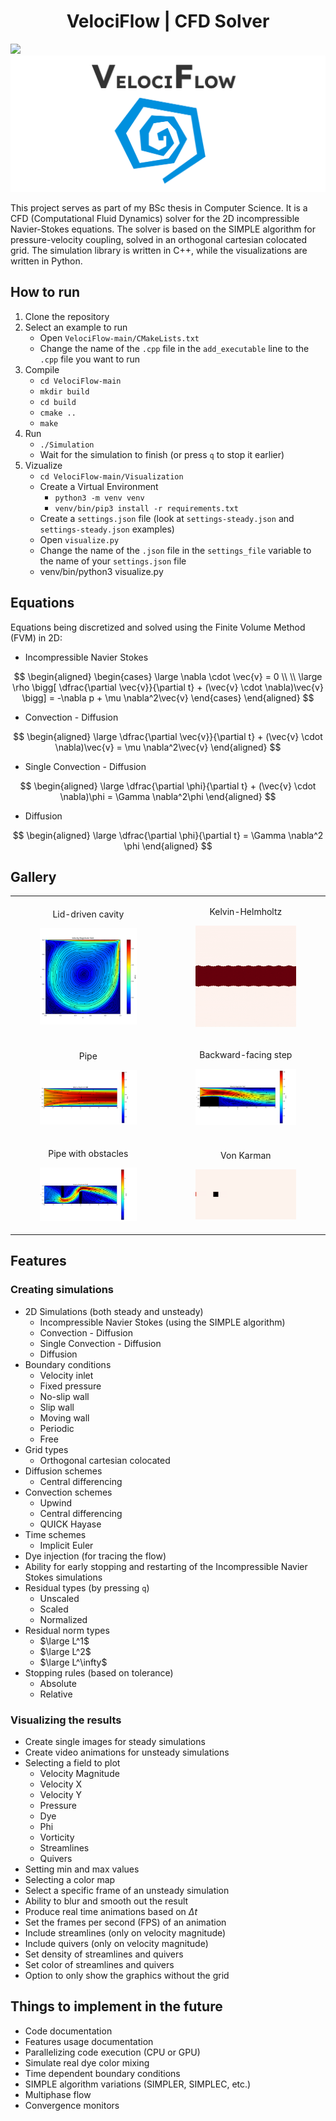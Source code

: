 <h1 align="center">VelociFlow | CFD Solver</h1>

<a target="_blank" href="https://www.paypal.com/donate/?hosted_button_id=J65KNQYEK88ML">
  <img src="https://img.shields.io/badge/Donate-PayPal-green.svg">
</a>

<img src="logo.png" width="auto">

This project serves as part of my BSc thesis in Computer Science. It is a CFD (Computational Fluid Dynamics) solver for
the 2D incompressible Navier-Stokes equations. The solver is based on the SIMPLE
algorithm for pressure-velocity coupling, solved in an orthogonal cartesian colocated grid. The simulation library is written in
C++, while the visualizations are written in Python.

## How to run

1. Clone the repository
2. Select an example to run
   - Open `VelociFlow-main/CMakeLists.txt`
   - Change the name of the `.cpp` file in the `add_executable` line to the `.cpp` file you want to run
3. Compile
   - `cd VelociFlow-main`
   - `mkdir build`
   - `cd build`
   - `cmake ..`
   - `make`
4. Run
   - `./Simulation`
   - Wait for the simulation to finish (or press `q` to stop it earlier)
5. Vizualize
   - `cd VelociFlow-main/Visualization`
   - Create a Virtual Environment
     - `python3 -m venv venv`
     - `venv/bin/pip3 install -r requirements.txt`
   - Create a `settings.json` file (look at `settings-steady.json` and `settings-steady.json` examples)
   - Open `visualize.py`
   - Change the name of the `.json` file in the `settings_file` variable to the name of your `settings.json` file
   - venv/bin/python3 visualize.py

## Equations

Equations being discretized and solved using the Finite Volume Method (FVM) in 2D:

- Incompressible Navier Stokes

$$
\begin{aligned}
    \begin{cases}
        \large \nabla \cdot \vec{v} = 0 \\ \\
        \large \rho \bigg[ \dfrac{\partial \vec{v}}{\partial t} + (\vec{v} \cdot \nabla)\vec{v} \bigg] = -\nabla p + \mu \nabla^2\vec{v}
    \end{cases}
\end{aligned}
$$

- Convection - Diffusion

$$
\begin{aligned}
    \large \dfrac{\partial \vec{v}}{\partial t} + (\vec{v} \cdot \nabla)\vec{v} = \mu \nabla^2\vec{v}
\end{aligned}
$$

- Single Convection - Diffusion

$$
\begin{aligned}
    \large \dfrac{\partial \phi}{\partial t} + (\vec{v} \cdot \nabla)\phi = \Gamma \nabla^2\phi
\end{aligned}
$$

- Diffusion

$$
\begin{aligned}
    \large \dfrac{\partial \phi}{\partial t} = \Gamma \nabla^2 \phi
\end{aligned}
$$

## Gallery

<table>
  <tbody>
    <tr>
      <td>
        <figure>
          <p align="center" width="300px">
            <figcaption><p align="center">Lid-driven cavity</p></figcaption>
            <img src="Gallery/lid-driven-cavity.png" width="300px">
          </p>
        </figure>
      </td>
      <td>
        <figure>
          <p align="center" width="300px">
            <figcaption><p align="center">Kelvin-Helmholtz</p></figcaption>
            <img src="Gallery/kelvin-helmholtz.gif" width="300px">
          </p>
        </figure>
      </td>
    </tr>
    <tr>
      <td>
        <figure>
          <p align="center" width="300px">
            <figcaption><p align="center">Pipe</p></figcaption>
            <img src="Gallery/pipe.png" width="300px">
          </p>
        </figure>
      </td>
      <td>
        <figure>
          <p align="center" width="300px">
            <figcaption><p align="center">Backward-facing step</p></figcaption>
            <img src="Gallery/backward-facing-step.png" width="300px">
          </p>
        </figure>
      </td>
    </tr>
    <tr>
      <td>
        <figure>
          <p align="center" width="300px">
            <figcaption><p align="center">Pipe with obstacles</p></figcaption>
            <img src="Gallery/pipe-with-obstacles.png" width="300px">
          </p>
        </figure>
      </td>
      <td>
        <figure>
          <p align="center" width="300px">
            <figcaption><p align="center">Von Karman</p></figcaption>
            <img src="Gallery/von-karman.gif" width="300px">
          </p>
        </figure>
      </td>
    </tr>
  </tbody>
</table>

## Features

### Creating simulations

- 2D Simulations (both steady and unsteady)
    - Incompressible Navier Stokes (using the SIMPLE algorithm)
    - Convection - Diffusion
    - Single Convection - Diffusion
    - Diffusion
- Boundary conditions
    - Velocity inlet
    - Fixed pressure
    - No-slip wall
    - Slip wall
    - Moving wall
    - Periodic
    - Free
- Grid types
    - Orthogonal cartesian colocated
- Diffusion schemes
    - Central differencing
- Convection schemes
    - Upwind
    - Central differencing
    - QUICK Hayase
- Time schemes
    - Implicit Euler
- Dye injection (for tracing the flow)
- Ability for early stopping and restarting of the Incompressible Navier Stokes simulations
- Residual types (by pressing `q`)
    - Unscaled
    - Scaled
    - Normalized
- Residual norm types
    - $\large L^1$
    - $\large L^2$
    - $\large L^\infty$
- Stopping rules (based on tolerance)
    - Absolute
    - Relative

### Visualizing the results

- Create single images for steady simulations
- Create video animations for unsteady simulations
- Selecting a field to plot
    - Velocity Magnitude
    - Velocity X
    - Velocity Y
    - Pressure
    - Dye
    - Phi
    - Vorticity
    - Streamlines
    - Quivers
- Setting min and max values
- Selecting a color map
- Select a specific frame of an unsteady simulation
- Ability to blur and smooth out the result
- Produce real time animations based on $\Delta t$
- Set the frames per second (FPS) of an animation
- Include streamlines (only on velocity magnitude)
- Include quivers (only on velocity magnitude)
- Set density of streamlines and quivers
- Set color of streamlines and quivers
- Option to only show the graphics without the grid

## Things to implement in the future

- Code documentation
- Features usage documentation
- Parallelizing code execution (CPU or GPU)
- Simulate real dye color mixing
- Time dependent boundary conditions
- SIMPLE algorithm variations (SIMPLER, SIMPLEC, etc.)
- Multiphase flow
- Convergence monitors

